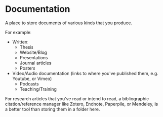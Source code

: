 # Documentation

A place to store documents of various kinds that you produce.

For example:
- Written:
    - Thesis
    - Website/Blog
    - Presentations
    - Journal articles
    - Posters
- Video/Audio documentation (links to where you've published them, e.g. Youtube, or Vimeo)
    - Podcasts
    - Teaching/Training

For research articles that you've read or intend to read, a 
bibliographic citation/reference manager like Zotero, Endnote, Paperpile, 
or Mendeley, is a better tool than storing them in a folder here.

